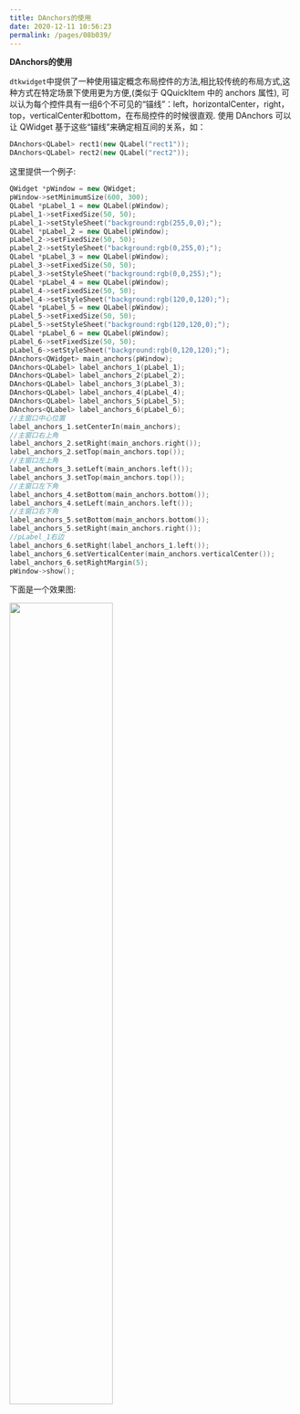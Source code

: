 ```yaml
---
title: DAnchors的使用
date: 2020-12-11 10:56:23
permalink: /pages/08b039/
---
```



**DAnchors的使用**

`dtkwidget`中提供了一种使用锚定概念布局控件的方法,相比较传统的布局方式,这种方式在特定场景下使用更为方便,(类似于 QQuickItem 中的 anchors 属性), 可以认为每个控件具有一组6个不可见的“锚线”：left，horizontalCenter，right，top，verticalCenter和bottom，在布局控件的时候很直观. 使用 DAnchors 可以让 QWidget 基于这些“锚线”来确定相互间的关系，如：

```cpp
DAnchors<QLabel> rect1(new QLabel("rect1"));
DAnchors<QLabel> rect2(new QLabel("rect2"));
```

这里提供一个例子:

```cpp
QWidget *pWindow = new QWidget;
pWindow->setMinimumSize(600, 300);
QLabel *pLabel_1 = new QLabel(pWindow);
pLabel_1->setFixedSize(50, 50);
pLabel_1->setStyleSheet("background:rgb(255,0,0);");
QLabel *pLabel_2 = new QLabel(pWindow);
pLabel_2->setFixedSize(50, 50);
pLabel_2->setStyleSheet("background:rgb(0,255,0);");
QLabel *pLabel_3 = new QLabel(pWindow);
pLabel_3->setFixedSize(50, 50);
pLabel_3->setStyleSheet("background:rgb(0,0,255);");
QLabel *pLabel_4 = new QLabel(pWindow);
pLabel_4->setFixedSize(50, 50);
pLabel_4->setStyleSheet("background:rgb(120,0,120);");
QLabel *pLabel_5 = new QLabel(pWindow);
pLabel_5->setFixedSize(50, 50);
pLabel_5->setStyleSheet("background:rgb(120,120,0);");
QLabel *pLabel_6 = new QLabel(pWindow);
pLabel_6->setFixedSize(50, 50);
pLabel_6->setStyleSheet("background:rgb(0,120,120);");
DAnchors<QWidget> main_anchors(pWindow);
DAnchors<QLabel> label_anchors_1(pLabel_1);
DAnchors<QLabel> label_anchors_2(pLabel_2);
DAnchors<QLabel> label_anchors_3(pLabel_3);
DAnchors<QLabel> label_anchors_4(pLabel_4);
DAnchors<QLabel> label_anchors_5(pLabel_5);
DAnchors<QLabel> label_anchors_6(pLabel_6);
//主窗口中心位置
label_anchors_1.setCenterIn(main_anchors);
//主窗口右上角
label_anchors_2.setRight(main_anchors.right());
label_anchors_2.setTop(main_anchors.top());
//主窗口左上角
label_anchors_3.setLeft(main_anchors.left());
label_anchors_3.setTop(main_anchors.top());
//主窗口左下角
label_anchors_4.setBottom(main_anchors.bottom());
label_anchors_4.setLeft(main_anchors.left());
//主窗口右下角
label_anchors_5.setBottom(main_anchors.bottom());
label_anchors_5.setRight(main_anchors.right());
//pLabel_1右边
label_anchors_6.setRight(label_anchors_1.left());
label_anchors_6.setVerticalCenter(main_anchors.verticalCenter());
label_anchors_6.setRightMargin(5);
pWindow->show();
```

下面是一个效果图:

 <img src="https://cdn.jsdelivr.net/gh/xmuli/xmuliPic@pic/2020/20201210164228.png" width="60%"/>